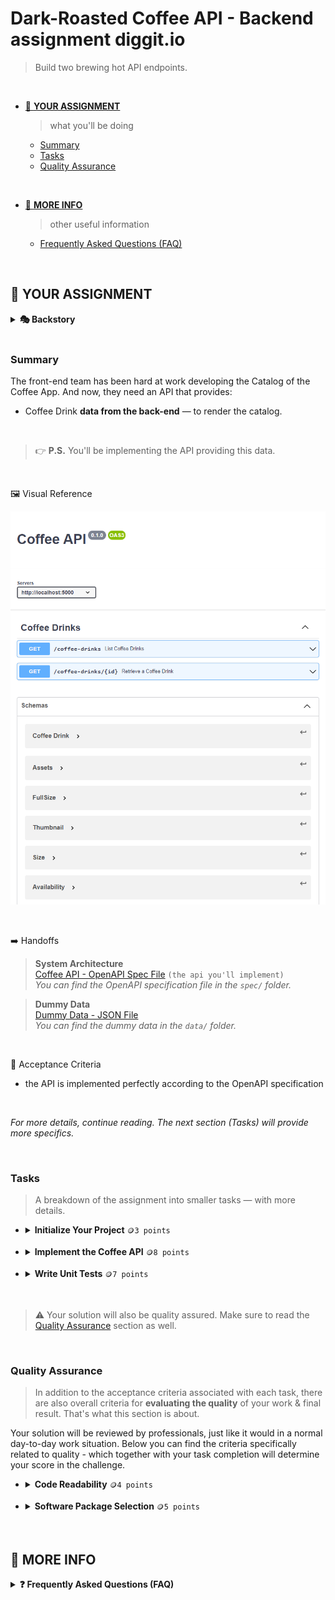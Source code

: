 # Dark-Roasted Coffee API - Backend assignment diggit.io
> Build two brewing hot API endpoints.

<br>

- [🎯 **YOUR ASSIGNMENT**](#-your-assignment)
  > what you'll be doing
  - [Summary](#summary)
  - [Tasks](#tasks)
  - [Quality Assurance](#quality-assurance)

<br>

- [📑 **MORE INFO**](#-more-info)
  > other useful information
  - [Frequently Asked Questions (FAQ)](#-more-info)

<br>

## 🎯 **YOUR ASSIGNMENT** 
<details>
  <summary><b>🎭 Backstory</b></summary>

  Ahh, coffee. The universal beverage. In every country on the planet, people drink it. It's one of those special things that binds us together as human beings. No matter the culture we come from. Or the language we speak. Most of us share a common respect for a great cup of coffee. 

  No other beverage has inspired developers more. And so, we dedicate this challenge to coffee. A universal challenge, for a universal beverage.<br>
</details>

<br>

### **Summary**
The front-end team has been hard at work developing the Catalog of the Coffee App. And now, they need an API that provides:
- Coffee Drink **data from the back-end** — to render the catalog.

<br>

> 👉 **P.S.** You'll be implementing the API providing this data.

<br>

🖼️ Visual Reference

![Chart Challenge](.assets/visual-reference.png)

<br>


➡️ Handoffs
> **System Architecture**<br>
[Coffee API - OpenAPI Spec File](./specs/CoffeeAPI.yaml) `(the api you'll implement)` <br>*You can find the OpenAPI specification file in the `spec/` folder.*

> **Dummy Data**<br>
[Dummy Data - JSON File](./data/CoffeeData.json) <br>
*You can find the dummy data in the `data/` folder.*

<br>

📝 Acceptance Criteria
- the API is implemented perfectly according to the OpenAPI specification

<br>

*For more details, continue reading. The next section (Tasks) will provide more specifics.*

<br>

### **Tasks**
> A breakdown of the assignment into smaller tasks — with more details.

- <details><summary><b>Initialize Your Project</b> <code>🪙3 points</code></summary>
  
  > Initialize your project inside the `api/` folder, and use an well-organized folder structure.

  <br>📝 Acceptance Criteria
  > • the API project is Initialized inside the `api/` folder
  <br>• a well-organized folder structure is used
  <br></details>

- <details><summary><b>Implement the Coffee API</b> <code>🪙8 points</code></summary>
  
  > Implement the `Coffee API`, percisely according to the OpenAPI speficiation.

  The `Coffee API` relies on data about various Coffee Drinks. You can find this data as a json file in the `/data` folder. You need to provide this data through your endpoints.

  **P.S.** _Don't implement a database. It's not needed... yet._ <br>Feel free to follow best practices like the repository pattern to improve code readability, but don't go any further than that.
  
  <br>➡️ Handoffs
  > **System Architecture**<br>
  [Coffee API - OpenAPI Spec File](./specs/CoffeeAPI.yaml) `(the api you'll implement)` <br>*You can find the OpenAPI specification file in the `spec/` folder.*

  > **Dummy Data**<br>
  [Dummy Data - JSON File](./data/CoffeeData.json) <br>
  *You can find the dummy data in the `data/` folder.*
  
  <br>📝 Acceptance Criteria
  > • the API is implemented perfectly according to the `Coffee API` OpenAPI specification handoff
  <br>• modern software development principles are followed
  <br>• clear instructions on how to run the project is provided in an easy-to-find location (such as the `README.md` file found in the `./api/` folder)
  <br></details>

- <details><summary><b>Write Unit Tests</b> <code>🪙7 points</code></summary>
  
  > Write unit tests for the `Coffee API`.
  
  If you don't know where to start, [UnitTest by Martin Fowler](https://www.martinfowler.com/bliki/UnitTest.html) is a good resource to check out. Remember, tests should help ensure high quality, make maintenance & refactoring easier, and improve the overall developer experience.

  Make sure to:
  - select & use high quality software testing packages
  - aim for balance - don't test too much, or too little

  <br>📚 Relevant Resources
  > • [UnitTest by Martin Fowler](https://www.martinfowler.com/bliki/UnitTest.html)

  <br>📝 Acceptance Criteria
  > • `unit tests` are provided, together with `clear instructions` on how to run them
  <br></details>

<br>

> ⚠️ Your solution will also be quality assured. Make sure to read the [Quality Assurance](#quality-assurance) section as well.

<br>

### **Quality Assurance**
> In addition to the acceptance criteria associated with each task, there are also overall criteria for **evaluating the quality** of your work & final result. That's what this section is about.

Your solution will be reviewed by professionals, just like it would in a normal day-to-day work situation. Below you can find the criteria specifically related to quality - which together with your task completion will determine your score in the challenge.

- <details><summary><b>Code Readability</b> <code>🪙4 points</code></summary>
  
  > is your code easy to understand (i.e. simple naming & syntax) and well presented (i.e. consistent & well documented where needed)?

  Readability is the ease with which a reader can understand your code. In programming, things such as programmer comments, choice of loop structure, and choice of names can determine the ease with which humans can read computer program code.
  <br></details>

- <details><summary><b>Software Package Selection</b> <code>🪙5 points</code></summary>
  
  > Have you chosen well-designed _(e.g. easy to use & understand)_ highly adopted _(e.g. big community, common issues raised & resolved already)_ and reliable _(e.g. good performance, well maintained, no security vulnerabilities)_ and otherwise solid `software packages`?

  A `software package` _(accessible through software package managers like `NPM`)_ is a collection of software components which when combined perform a set of generalized tasks that are applicable to a range of use cases. 

  Selecting the right software package can lead to a better developer experience, less maintenance overhead, ease of fixing issues, and avoidance of security vulnerabilities. Selecting the wrong software package can lead to a host of issues, including unforeseen bugs, security vulnerabilities, maintenance nightmares, and much more. All of this makes selecting the right software packages an essential measure of quality.
  <br></details>

<br>

## 📑 **MORE INFO**
<details>
  <summary><b>❓ Frequently Asked Questions (FAQ)</b></summary>
  
  > Common questions and answers for getting started quickly.<br>

  <details><summary><b>How do I deliver?</b></summary>
    
  > To deliver your solution you'll have to commit and push the repo, and then go to the DIGGIT dashboard to submit your solution.
  <br></details>

  <details><summary><b>How do I know if I'm ready to submit?</b></summary>
    
  > First, check your tasks. Make sure you have given all of them your best shot. Second, check the quality assurance section. Verify that your solution is high quality by cheking your solution against this section. Once you've done your best, both in terms of tasks & quality, you're ready to submit.
  <br></details>

  <details><summary><b>I'm Stuck... help?!</b></summary>
    
  > Oof... sorry, but we can't do debugging for active challenges. But what we can recommend is that you take some extra time. You may just need to take a break, go have a coffee or take a walk. Or all of the above! We often find it helps to simply take your mind off the problem for a little while... Once you come back, check again your progress on both tasks & quality, and see if there is something you haven't considered or tried before. All we can ask is that you do your best. And regardless of the final result, there's a lot to gain from submitting your solution. We wish you the best of luck!
  <br></details>
<br></details>

<br>
